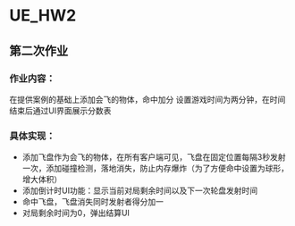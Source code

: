 # UE_HW2

## 第二次作业

### 作业内容：
在提供案例的基础上添加会飞的物体，命中加分
设置游戏时间为两分钟，在时间结束后通过UI界面展示分数表
### 具体实现：
- 添加飞盘作为会飞的物体，在所有客户端可见，飞盘在固定位置每隔3秒发射一次，添加碰撞检测，落地消失，防止内存爆炸（为了方便命中设置为球形，增大体积）
- 添加倒计时UI功能：显示当前对局剩余时间以及下一次轮盘发射时间
- 命中飞盘，飞盘消失同时发射者得分加一
- 对局剩余时间为0，弹出结算UI